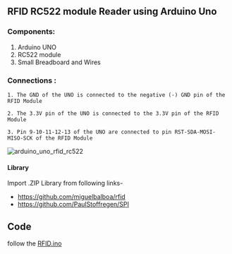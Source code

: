 ## RFID RC522 module Reader using Arduino Uno


### Components:
1. Arduino UNO
2. RC522 module
3. Small Breadboard and Wires

### Connections :
```
1. The GND of the UNO is connected to the negative (-) GND pin of the RFID Module

2. The 3.3V pin of the UNO is connected to the 3.3V pin of the RFID Module

3. Pin 9-10-11-12-13 of the UNO are connected to pin RST-SDA-MOSI-MISO-SCK of the RFID Module

```

![arduino_uno_rfid_rc522](https://user-images.githubusercontent.com/18008644/37213103-41756366-23db-11e8-8786-af0675ff65e8.jpg)

#### Library

Import .ZIP Library from following links-
- https://github.com/miguelbalboa/rfid
- https://github.com/PaulStoffregen/SPI

## Code
follow the [RFID.ino](https://github.com/NeloyNSU/RFID-Tag-Reader-using-Arduino-Uno-/blob/master/RFID.ino)
